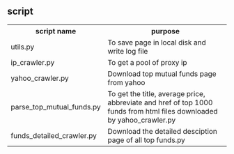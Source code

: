## script

<table>
    <tr>
        <th>script name</th>
        <th>purpose</th>
    </tr>
    <tr>
        <td>utils.py</th>
        <td>To save page in local disk and write log file</th>
    </tr>
    <tr>
        <td>ip_crawler.py</td>
        <td>To get a pool of proxy ip</td>
    </tr>
    <tr>
        <td>yahoo_crawler.py</td>
        <td>Download top mutual funds page from yahoo</td>
    </tr>
    <tr>
        <td>parse_top_mutual_funds.py</td>
        <td>To get the title, average price, abbreviate and href of top 1000 funds from html files downloaded by yahoo_crawler.py</td>
    </tr>
    <tr>
        <td>funds_detailed_crawler.py</td>
        <td>Download the detailed desciption page of all top funds.py</td>
    </tr>
</table>
